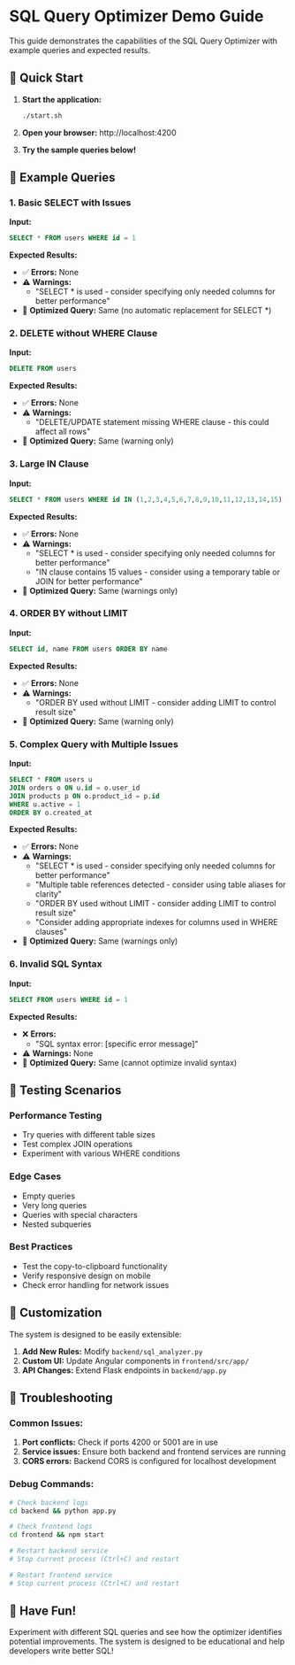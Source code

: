 # SQL Query Optimizer Demo Guide

This guide demonstrates the capabilities of the SQL Query Optimizer with example queries and expected results.

## 🚀 Quick Start

1. **Start the application:**
   ```bash
   ./start.sh
   ```

2. **Open your browser:** http://localhost:4200

3. **Try the sample queries below!**

## 📝 Example Queries

### 1. Basic SELECT with Issues
**Input:**
```sql
SELECT * FROM users WHERE id = 1
```

**Expected Results:**
- ✅ **Errors:** None
- ⚠️ **Warnings:** 
  - "SELECT * is used - consider specifying only needed columns for better performance"
- 🔧 **Optimized Query:** Same (no automatic replacement for SELECT *)

### 2. DELETE without WHERE Clause
**Input:**
```sql
DELETE FROM users
```

**Expected Results:**
- ✅ **Errors:** None
- ⚠️ **Warnings:**
  - "DELETE/UPDATE statement missing WHERE clause - this could affect all rows"
- 🔧 **Optimized Query:** Same (warning only)

### 3. Large IN Clause
**Input:**
```sql
SELECT * FROM users WHERE id IN (1,2,3,4,5,6,7,8,9,10,11,12,13,14,15)
```

**Expected Results:**
- ✅ **Errors:** None
- ⚠️ **Warnings:**
  - "SELECT * is used - consider specifying only needed columns for better performance"
  - "IN clause contains 15 values - consider using a temporary table or JOIN for better performance"
- 🔧 **Optimized Query:** Same (warnings only)

### 4. ORDER BY without LIMIT
**Input:**
```sql
SELECT id, name FROM users ORDER BY name
```

**Expected Results:**
- ✅ **Errors:** None
- ⚠️ **Warnings:**
  - "ORDER BY used without LIMIT - consider adding LIMIT to control result size"
- 🔧 **Optimized Query:** Same (warning only)

### 5. Complex Query with Multiple Issues
**Input:**
```sql
SELECT * FROM users u 
JOIN orders o ON u.id = o.user_id 
JOIN products p ON o.product_id = p.id
WHERE u.active = 1 
ORDER BY o.created_at
```

**Expected Results:**
- ✅ **Errors:** None
- ⚠️ **Warnings:**
  - "SELECT * is used - consider specifying only needed columns for better performance"
  - "Multiple table references detected - consider using table aliases for clarity"
  - "ORDER BY used without LIMIT - consider adding LIMIT to control result size"
  - "Consider adding appropriate indexes for columns used in WHERE clauses"
- 🔧 **Optimized Query:** Same (warnings only)

### 6. Invalid SQL Syntax
**Input:**
```sql
SELECT FROM users WHERE id = 1
```

**Expected Results:**
- ❌ **Errors:**
  - "SQL syntax error: [specific error message]"
- ⚠️ **Warnings:** None
- 🔧 **Optimized Query:** Same (cannot optimize invalid syntax)

## 🎯 Testing Scenarios

### Performance Testing
- Try queries with different table sizes
- Test complex JOIN operations
- Experiment with various WHERE conditions

### Edge Cases
- Empty queries
- Very long queries
- Queries with special characters
- Nested subqueries

### Best Practices
- Test the copy-to-clipboard functionality
- Verify responsive design on mobile
- Check error handling for network issues

## 🔧 Customization

The system is designed to be easily extensible:

1. **Add New Rules:** Modify `backend/sql_analyzer.py`
2. **Custom UI:** Update Angular components in `frontend/src/app/`
3. **API Changes:** Extend Flask endpoints in `backend/app.py`

## 🚨 Troubleshooting

### Common Issues:
1. **Port conflicts:** Check if ports 4200 or 5001 are in use
2. **Service issues:** Ensure both backend and frontend services are running
3. **CORS errors:** Backend CORS is configured for localhost development

### Debug Commands:
```bash
# Check backend logs
cd backend && python app.py

# Check frontend logs
cd frontend && npm start

# Restart backend service
# Stop current process (Ctrl+C) and restart

# Restart frontend service
# Stop current process (Ctrl+C) and restart
```

## 🎉 Have Fun!

Experiment with different SQL queries and see how the optimizer identifies potential improvements. The system is designed to be educational and help developers write better SQL! 